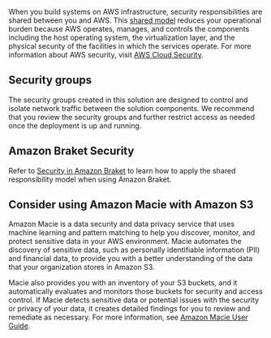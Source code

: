 When you build systems on AWS infrastructure, security responsibilities are shared between you and AWS. This [shared model](https://aws.amazon.com/compliance/shared-responsibility-model/) reduces your operational burden because AWS operates, manages, and controls the components including the host operating system, the virtualization layer, and the physical security of the facilities in which the services operate. For more information about AWS security, visit [AWS Cloud Security](http://aws.amazon.com/security/).

## Security groups

The security groups created in this solution are designed to control and isolate network traffic between the solution components. We recommend that you review the security groups and further restrict access as needed once the deployment is up and running.

## Amazon Braket Security 

Refer to [Security in Amazon Braket](https://docs.aws.amazon.com/braket/latest/developerguide/security.html) to learn how to apply the shared responsibility model when using Amazon Braket.

## Consider using Amazon Macie with Amazon S3

Amazon Macie is a data security and data privacy service that uses machine learning and pattern matching to help you discover, monitor, and protect sensitive data in your AWS environment. Macie automates the discovery of sensitive data, such as personally identifiable information (PII) and financial data, to provide you with a better understanding of the data that your organization stores in Amazon S3.

Macie also provides you with an inventory of your S3 buckets, and it automatically evaluates and monitors those buckets for security and access control. If Macie detects sensitive data or potential issues with the security or privacy of your data, it creates detailed findings for you to review and remediate as necessary. For more information, see [Amazon Macie User Guide](https://docs.aws.amazon.com/macie/latest/user/what-is-macie.html).